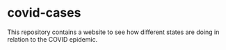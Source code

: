 # covid-cases

This repository contains a website to see how different states are doing in relation to the COVID epidemic.
